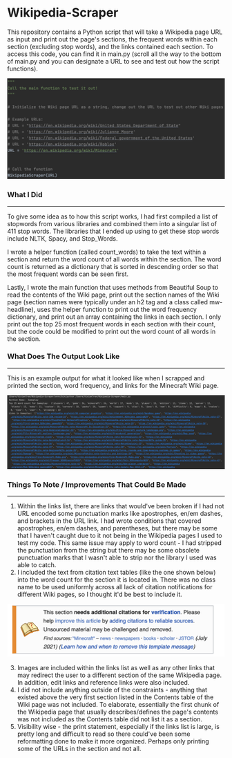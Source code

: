 # Wikipedia-Scraper

This repository contains a Python script that will take a Wikipedia page URL as input and print out the page's sections, the frequent words within each section (excluding stop words), and the links contained each section. To access this code, you can find it in main.py (scroll all the way to the bottom of main.py and you can designate a URL to see  and test out how the script functions).

![Test the Code](images/test_it_out.png)


### What I Did

---

To give some idea as to how this script works, I had first compiled a list of stopwords from various libraries and combined them into a singular list of 411 stop words. The libraries that I ended up using to get these stop words include NLTK, Spacy, and Stop_Words.

I wrote a helper function (called count_words) to take the text within a section and return the word count of all words within the section. The word count is returned as a dictionary that is sorted in descending order so that the most frequent words can be seen first.

Lastly, I wrote the main function that uses methods from Beautiful Soup to read the contents of the Wiki page, print out the section names of the Wiki page (section names were typically under an h2 tag and a class called mw-headline), uses the helper function to print out the word frequency dictionary, and print out an array containing the links in each section. I only print out the top 25 most frequent words in each section with their count, but the code could be modified to print out the word count of all words in the section.


### What Does The Output Look Like

---
This is an example output for what it looked like when I scrapped and printed the section, word frequency, and links for the Minecraft Wiki page.


![Output](images/output_image.png)


### Things To Note / Improvements That Could Be Made

---

1. Within the links list, there are links that would've been broken if I had not URL encoded some punctuation marks like apostrophes, en/em dashes, and brackets in the URL link. I had wrote conditions that covered apostrophes, en/em dashes, and parentheses, but there may be some that I haven't caught due to it not being in the Wikipedia pages I used to test my code. This same issue may apply to word count - I had stripped the punctuation from the string but there may be some obsolete punctuation marks that I wasn't able to strip nor the library I used was able to catch.
2. I included the text from citation text tables (like the one shown below) into the word count for the section it is located in. There was no class name to be used uniformly across all lack of citation notifications for different Wiki pages, so I thought it'd be best to include it.

![Output](images/needs_citation.png)

3. Images are included within the links list as well as any other links that may redirect the user to a different section of the same Wikipedia page. In addition, edit links and reference links were also included.
4. I did not include anything outside of the constraints - anything that existed above the very first section listed in the Contents table of the Wiki page was not included. To elaborate, essentially the first chunk of the Wikipedia page that usually describes/defines the page's contents was not included as the Contents table did not list it as a section.
5. Visibility wise - the print statement, especially if the links list is large, is pretty long and difficult to read so there could've been some reformatting done to make it more organized. Perhaps only printing some of the URLs in the section and not all.
